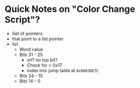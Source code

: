 # Quick Notes on "Color Change Script"?

* Set of pointers
* that point to a list pointer
* list
  * Word value
  * Bits 31 - 25
    * srl? no top bit?
    * Check for < 0x17
    * index into jump table at `0x8003DE7C`
  * Bits 24 - 15
  * Bits 14 - 0
